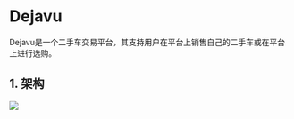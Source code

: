 # Dejavu
Dejavu是一个二手车交易平台，其支持用户在平台上销售自己的二手车或在平台上进行选购。

## 1. 架构

![](https://ftp.bmp.ovh/imgs/2021/04/a0d082f753edb057.jpg)

